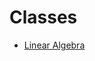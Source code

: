 # Classes
- [Linear Algebra](https://github.com/danielrferreira/classes/tree/main/linear%20algebra)

